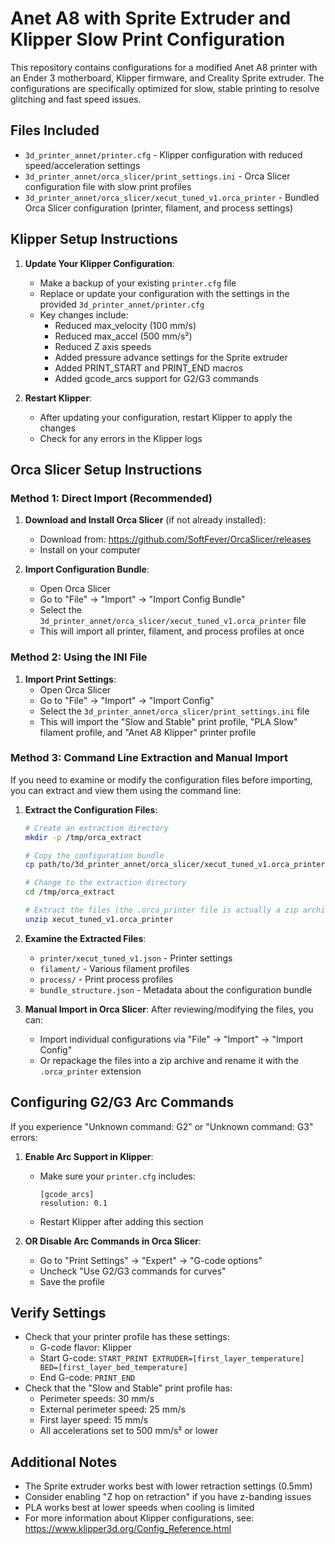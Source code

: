 # Anet A8 with Sprite Extruder and Klipper Slow Print Configuration

This repository contains configurations for a modified Anet A8 printer with an Ender 3 motherboard, Klipper firmware, and Creality Sprite extruder. The configurations are specifically optimized for slow, stable printing to resolve glitching and fast speed issues.

## Files Included

- `3d_printer_annet/printer.cfg` - Klipper configuration with reduced speed/acceleration settings
- `3d_printer_annet/orca_slicer/print_settings.ini` - Orca Slicer configuration file with slow print profiles
- `3d_printer_annet/orca_slicer/xecut_tuned_v1.orca_printer` - Bundled Orca Slicer configuration (printer, filament, and process settings)

## Klipper Setup Instructions

1. **Update Your Klipper Configuration**:
   - Make a backup of your existing `printer.cfg` file
   - Replace or update your configuration with the settings in the provided `3d_printer_annet/printer.cfg`
   - Key changes include:
     - Reduced max_velocity (100 mm/s)
     - Reduced max_accel (500 mm/s²)
     - Reduced Z axis speeds
     - Added pressure advance settings for the Sprite extruder
     - Added PRINT_START and PRINT_END macros
     - Added gcode_arcs support for G2/G3 commands

2. **Restart Klipper**:
   - After updating your configuration, restart Klipper to apply the changes
   - Check for any errors in the Klipper logs

## Orca Slicer Setup Instructions

### Method 1: Direct Import (Recommended)

1. **Download and Install Orca Slicer** (if not already installed):
   - Download from: https://github.com/SoftFever/OrcaSlicer/releases
   - Install on your computer

2. **Import Configuration Bundle**:
   - Open Orca Slicer
   - Go to "File" → "Import" → "Import Config Bundle"
   - Select the `3d_printer_annet/orca_slicer/xecut_tuned_v1.orca_printer` file
   - This will import all printer, filament, and process profiles at once

### Method 2: Using the INI File

1. **Import Print Settings**:
   - Open Orca Slicer
   - Go to "File" → "Import" → "Import Config"
   - Select the `3d_printer_annet/orca_slicer/print_settings.ini` file
   - This will import the "Slow and Stable" print profile, "PLA Slow" filament profile, and "Anet A8 Klipper" printer profile

### Method 3: Command Line Extraction and Manual Import

If you need to examine or modify the configuration files before importing, you can extract and view them using the command line:

1. **Extract the Configuration Files**:
   ```bash
   # Create an extraction directory
   mkdir -p /tmp/orca_extract

   # Copy the configuration bundle
   cp path/to/3d_printer_annet/orca_slicer/xecut_tuned_v1.orca_printer /tmp/orca_extract/

   # Change to the extraction directory
   cd /tmp/orca_extract

   # Extract the files (the .orca_printer file is actually a zip archive)
   unzip xecut_tuned_v1.orca_printer
   ```

2. **Examine the Extracted Files**:
   - `printer/xecut_tuned_v1.json` - Printer settings
   - `filament/` - Various filament profiles
   - `process/` - Print process profiles
   - `bundle_structure.json` - Metadata about the configuration bundle

3. **Manual Import in Orca Slicer**:
   After reviewing/modifying the files, you can:
   - Import individual configurations via "File" → "Import" → "Import Config"
   - Or repackage the files into a zip archive and rename it with the `.orca_printer` extension

## Configuring G2/G3 Arc Commands

If you experience "Unknown command: G2" or "Unknown command: G3" errors:

1. **Enable Arc Support in Klipper**:
   - Make sure your `printer.cfg` includes:
     ```
     [gcode_arcs]
     resolution: 0.1
     ```
   - Restart Klipper after adding this section

2. **OR Disable Arc Commands in Orca Slicer**:
   - Go to "Print Settings" → "Expert" → "G-code options"
   - Uncheck "Use G2/G3 commands for curves"
   - Save the profile

## Verify Settings

- Check that your printer profile has these settings:
  - G-code flavor: Klipper
  - Start G-code: `START_PRINT EXTRUDER=[first_layer_temperature] BED=[first_layer_bed_temperature]`
  - End G-code: `PRINT_END`
- Check that the "Slow and Stable" print profile has:
  - Perimeter speeds: 30 mm/s
  - External perimeter speed: 25 mm/s
  - First layer speed: 15 mm/s
  - All accelerations set to 500 mm/s² or lower

## Additional Notes

- The Sprite extruder works best with lower retraction settings (0.5mm)
- Consider enabling "Z hop on retraction" if you have z-banding issues
- PLA works best at lower speeds when cooling is limited
- For more information about Klipper configurations, see: https://www.klipper3d.org/Config_Reference.html